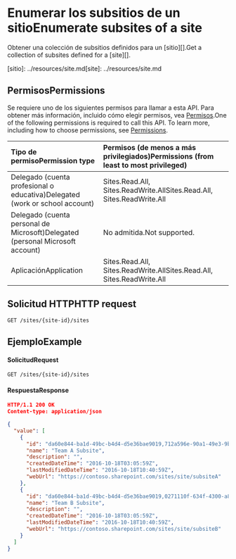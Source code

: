 # <a name="enumerate-subsites-of-a-site"></a><span data-ttu-id="abf49-101">Enumerar los subsitios de un sitio</span><span class="sxs-lookup"><span data-stu-id="abf49-101">Enumerate subsites of a site</span></span>

<span data-ttu-id="abf49-102">Obtener una colección de subsitios definidos para un [sitio][].</span><span class="sxs-lookup"><span data-stu-id="abf49-102">Get a collection of subsites defined for a [site][].</span></span>

<span data-ttu-id="abf49-103">[sitio]: ../resources/site.md</span><span class="sxs-lookup"><span data-stu-id="abf49-103">[site]: ../resources/site.md</span></span>

## <a name="permissions"></a><span data-ttu-id="abf49-104">Permisos</span><span class="sxs-lookup"><span data-stu-id="abf49-104">Permissions</span></span>

<span data-ttu-id="abf49-p101">Se requiere uno de los siguientes permisos para llamar a esta API. Para obtener más información, incluido cómo elegir permisos, vea [Permisos](../../../concepts/permissions_reference.md).</span><span class="sxs-lookup"><span data-stu-id="abf49-p101">One of the following permissions is required to call this API. To learn more, including how to choose permissions, see [Permissions](../../../concepts/permissions_reference.md).</span></span>

|<span data-ttu-id="abf49-107">Tipo de permiso</span><span class="sxs-lookup"><span data-stu-id="abf49-107">Permission type</span></span>      | <span data-ttu-id="abf49-108">Permisos (de menos a más privilegiados)</span><span class="sxs-lookup"><span data-stu-id="abf49-108">Permissions (from least to most privileged)</span></span>              | 
|:--------------------|:---------------------------------------------------------| 
|<span data-ttu-id="abf49-109">Delegado (cuenta profesional o educativa)</span><span class="sxs-lookup"><span data-stu-id="abf49-109">Delegated (work or school account)</span></span> | <span data-ttu-id="abf49-110">Sites.Read.All, Sites.ReadWrite.All</span><span class="sxs-lookup"><span data-stu-id="abf49-110">Sites.Read.All, Sites.ReadWrite.All</span></span>    | 
|<span data-ttu-id="abf49-111">Delegado (cuenta personal de Microsoft)</span><span class="sxs-lookup"><span data-stu-id="abf49-111">Delegated (personal Microsoft account)</span></span> | <span data-ttu-id="abf49-112">No admitida.</span><span class="sxs-lookup"><span data-stu-id="abf49-112">Not supported.</span></span>    | 
|<span data-ttu-id="abf49-113">Aplicación</span><span class="sxs-lookup"><span data-stu-id="abf49-113">Application</span></span> | <span data-ttu-id="abf49-114">Sites.Read.All, Sites.ReadWrite.All</span><span class="sxs-lookup"><span data-stu-id="abf49-114">Sites.Read.All, Sites.ReadWrite.All</span></span> | 

## <a name="http-request"></a><span data-ttu-id="abf49-115">Solicitud HTTP</span><span class="sxs-lookup"><span data-stu-id="abf49-115">HTTP request</span></span>

<!-- { "blockType": "ignored" } -->

```http
GET /sites/{site-id}/sites
```

## <a name="example"></a><span data-ttu-id="abf49-116">Ejemplo</span><span class="sxs-lookup"><span data-stu-id="abf49-116">Example</span></span>

#### <a name="request"></a><span data-ttu-id="abf49-117">Solicitud</span><span class="sxs-lookup"><span data-stu-id="abf49-117">Request</span></span>

<!-- { "blockType": "request", "name": "list-subsites" } -->

```http
GET /sites/{site-id}/sites
```

#### <a name="response"></a><span data-ttu-id="abf49-118">Respuesta</span><span class="sxs-lookup"><span data-stu-id="abf49-118">Response</span></span>

<!-- { "blockType": "response", "@type": "microsoft.graph.site", "isCollection": true, "truncated": true } -->

```json
HTTP/1.1 200 OK
Content-type: application/json

{
  "value": [
    {
      "id": "da60e844-ba1d-49bc-b4d4-d5e36bae9019,712a596e-90a1-49e3-9b48-bfa80bee8740",
      "name": "Team A Subsite",
      "description": "",
      "createdDateTime": "2016-10-18T03:05:59Z",
      "lastModifiedDateTime": "2016-10-18T10:40:59Z",
      "webUrl": "https://contoso.sharepoint.com/sites/site/subsiteA"
    },
    {
      "id": "da60e844-ba1d-49bc-b4d4-d5e36bae9019,0271110f-634f-4300-a841-3a8a2e851851",
      "name": "Team B Subsite",
      "description": "",
      "createdDateTime": "2016-10-18T03:05:59Z",
      "lastModifiedDateTime": "2016-10-18T10:40:59Z",
      "webUrl": "https://contoso.sharepoint.com/sites/site/subsiteB"
    }
  ]
}
```

<!-- {
  "type": "#page.annotation",
  "description": "",
  "keywords": "",
  "section": "documentation",
  "tocPath": "Site/Enumerate subsites"
} -->
